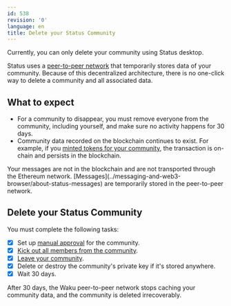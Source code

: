 ```yaml
---
id: 538
revision: '0'
language: en
title: Delete your Status Community
---
```


<Admonition type="info">
Currently, you can only delete your community using Status desktop.
</Admonition>

Status uses a [peer-to-peer network](../messaging-and-web3-browser/about-status-messages#peer-to-peer-messaging) that temporarily stores data of your community. Because of this decentralized architecture, there is no one-click way to delete a community and all associated data.

## What to expect

- For a community to disappear, you must remove everyone from the community, including yourself, and make sure no activity happens for 30 days.
- Community data recorded on the blockchain continues to exist. For example, if you [minted tokens for your community](./mint-tokens-for-your-community), the transaction is on-chain and persists in the blockchain.

<Admonition type="info">
Your messages are not in the blockchain and are not transported through the Ethereum network. [Messages](../messaging-and-web3-browser/about-status-messages) are temporarily stored in the peer-to-peer network.
</Admonition>

## Delete your Status Community

You must complete the following tasks:

- [x] Set up [manual approval](./manage-community-join-requests) for the community.
- [x] [Kick out all members from the community](./kick-or-ban-someone-from-your-community).
- [x] [Leave your community](./leave-a-status-community).
- [x] Delete or destroy the community's private key if it's stored anywhere.
- [x] Wait 30 days.

After 30 days, the Waku peer-to-peer network stops caching your community data, and the community is deleted irrecoverably.
